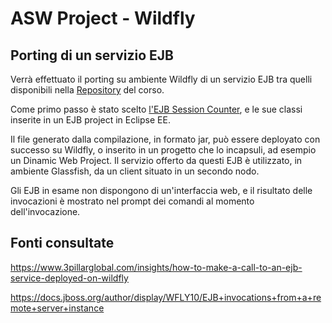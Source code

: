 # ASW Project - Wildfly

## Porting di un servizio EJB

Verrà effettuato il porting su ambiente Wildfly di un servizio EJB tra quelli disponibili nella [Repository](https://github.com/aswroma3/asw) del corso.

Come primo passo è stato scelto [l'EJB Session Counter](https://github.com/aswroma3/asw/tree/master/projects/asw-850-ejb/c-session-counter), e le sue classi inserite in un EJB project in Eclipse EE.

Il file generato dalla compilazione, in formato jar, può essere deployato con successo su Wildfly, o inserito in un progetto che lo incapsuli, ad esempio un Dinamic Web Project. Il servizio offerto da questi EJB è utilizzato, in ambiente Glassfish, da un client situato in un secondo nodo.

Gli EJB in esame non dispongono di un'interfaccia web, e il risultato delle invocazioni è mostrato nel prompt dei comandi al momento dell'invocazione.


## Fonti consultate

https://www.3pillarglobal.com/insights/how-to-make-a-call-to-an-ejb-service-deployed-on-wildfly

https://docs.jboss.org/author/display/WFLY10/EJB+invocations+from+a+remote+server+instance 



